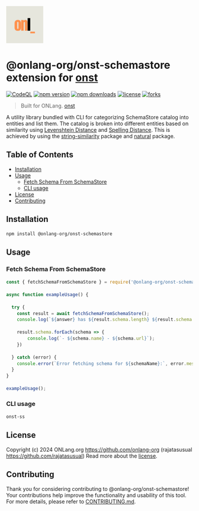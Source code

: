 [npm]: https://www.npmjs.com/package/@onlang-org/onst-schemastore
[github]: https://github.com/onlang-org/onst-schemastore
[readme]: https://github.com/onlang-org/onst-schemastore/blob/main/README.md

<img src="https://raw.githubusercontent.com/rajatasusual/rajatasusual/master/onlang_shorthand.png" alt="onlang_shorthand" height="100">

# @onlang-org/onst-schemastore extension for [onst](https://github.com/onlang-org/onst)

[![CodeQL](https://github.com/onlang-org/onst-schemastore/actions/workflows/github-code-scanning/codeql/badge.svg)](https://github.com/onlang-org/onst-schemastore/actions/workflows/github-code-scanning/codeql)
[![npm version](https://img.shields.io/npm/v/@onlang-org/onst-schemastore.svg)](https://www.npmjs.com/package/@onlang-org/onst-schemastore)
[![npm downloads](https://img.shields.io/npm/dm/@onlang-org/onst-schemastore.svg)](https://www.npmjs.com/package/@onlang-org/onst-schemastore)
[![license](https://img.shields.io/github/license/onlang-org/onst-schemastore.svg)](https://github.com/onlang-org/onst-schemastore/blob/master/LICENSE.md)
[![forks](https://img.shields.io/github/forks/onlang-org/onst-schemastore.svg)](https://github.com/onlang-org/onst-schemastore/network)

> Built for ONLang. [onst](https://github.com/onlang-org/ONLang)

A utility library bundled with CLI for categorizing SchemaStore catalog into entities and list them. The catalog is broken into different entities based on similarity using [Levenshtein Distance](https://en.wikipedia.org/wiki/Levenshtein_distance) and [Spelling Distance](https://en.wikipedia.org/wiki/Spelling_distance). This is achieved by using the [string-similarity](https://www.npmjs.com/package/string-similarity) package and [natural](https://www.npmjs.com/package/natural) package.

## Table of Contents
- [Installation](#installation)
- [Usage](#usage)
    - [Fetch Schema From SchemaStore](#fetch-schema-from-schemastore)
    - [CLI usage](#cli-usage)
- [License](#license)
- [Contributing](#contributing)

## Installation

```bash
npm install @onlang-org/onst-schemastore
```

## Usage

### Fetch Schema From SchemaStore

```javascript
const { fetchSchemaFromSchemaStore } = require('@onlang-org/onst-schemastore');

async function exampleUsage() {
  
  try {
    const result = await fetchSchemaFromSchemaStore();
    console.log(`${answer} has ${result.schema.length} ${result.schema.length === 1 ? 'schema' : 'schemata'}.`);

    result.schema.forEach(schema => {
        console.log(`- ${schema.name} - ${schema.url}`);
    })

  } catch (error) {
    console.error(`Error fetching schema for ${schemaName}:`, error.message);
  }
}

exampleUsage();
```

### CLI usage
```bash
onst-ss
```

## License

Copyright (c) 2024 ONLang.org <https://github.com/onlang-org> (rajatasusual <https://github.com/rajatasusual>)
Read more about the [license](https://github.com/onlang-org/onst-schemastore/blob/main/LICENSE.md).

## Contributing

Thank you for considering contributing to @onlang-org/onst-schemastore! Your contributions help improve the functionality and usability of this tool.
For more details, please refer to [CONTRIBUTING.md](CONTRIBUTING.md).
